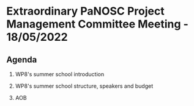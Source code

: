 Extraordinary PaNOSC Project Management Committee Meeting - 18/05/2022 
=========================================================

Agenda
------	

1. WP8's summer school introduction

2. WP8's summer school structure, speakers and budget

3. AOB

